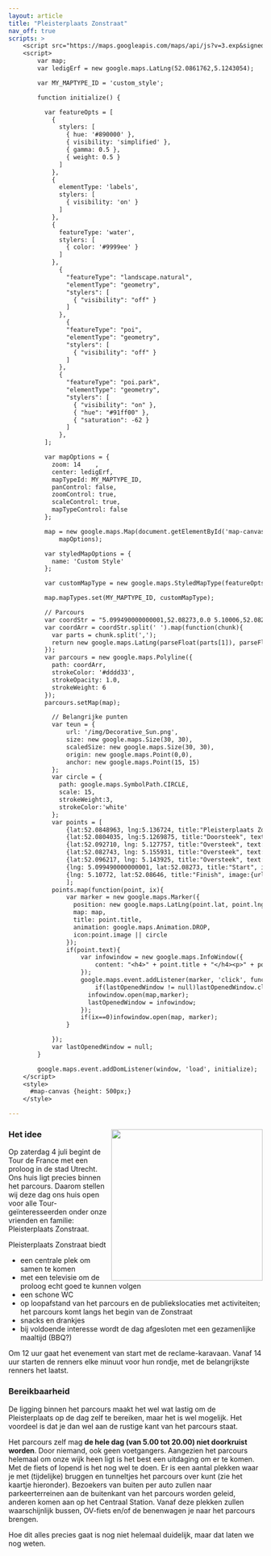 ```yaml
---
layout: article
title: "Pleisterplaats Zonstraat"
nav_off: true
scripts: >
    <script src="https://maps.googleapis.com/maps/api/js?v=3.exp&signed_in=true"></script>
    <script>
        var map;
        var ledigErf = new google.maps.LatLng(52.0861762,5.1243054);

        var MY_MAPTYPE_ID = 'custom_style';

        function initialize() {

          var featureOpts = [
            {
              stylers: [
                { hue: '#890000' },
                { visibility: 'simplified' },
                { gamma: 0.5 },
                { weight: 0.5 }
              ]
            },
            {
              elementType: 'labels',
              stylers: [
                { visibility: 'on' }
              ]
            },
            {
              featureType: 'water',
              stylers: [
                { color: '#9999ee' }
              ]
            },
              {
                "featureType": "landscape.natural",
                "elementType": "geometry",
                "stylers": [
                  { "visibility": "off" }
                ]
              },
                {
                "featureType": "poi",
                "elementType": "geometry",
                "stylers": [
                  { "visibility": "off" }
                ]
              },
              {
                "featureType": "poi.park",
                "elementType": "geometry",
                "stylers": [
                  { "visibility": "on" },
                  { "hue": "#91ff00" },
                  { "saturation": -62 }
                ]
              },
          ];

          var mapOptions = {
            zoom: 14    ,
            center: ledigErf,
            mapTypeId: MY_MAPTYPE_ID,
            panControl: false,
            zoomControl: true,
            scaleControl: true,
            mapTypeControl: false
          };

          map = new google.maps.Map(document.getElementById('map-canvas'),
              mapOptions);

          var styledMapOptions = {
            name: 'Custom Style'
          };

          var customMapType = new google.maps.StyledMapType(featureOpts, styledMapOptions);

          map.mapTypes.set(MY_MAPTYPE_ID, customMapType);

          // Parcours
          var coordStr = "5.099490000000001,52.08273,0.0 5.10006,52.08214,0.0 5.10069,52.08151,0.0 5.100730000000001,52.08141,0.0 5.10108,52.08106,0.0 5.10143,52.08068,0.0 5.101770000000001,52.08029,0.0 5.10195,52.08009,0.0 5.10214,52.07992,0.0 5.10225,52.07988,0.0 5.10234,52.07986,0.0 5.10254,52.07974,0.0 5.10259,52.07969,0.0 5.10262,52.07965,0.0 5.10264,52.07959,0.0 5.10264,52.07951,0.0 5.10267,52.07945,0.0 5.10278,52.07933,0.0 5.10299,52.07912,0.0 5.10319,52.07892,0.0 5.10326,52.07886,0.0 5.10362,52.07849,0.0 5.10369,52.0784,0.0 5.10384,52.07824000000001,0.0 5.10395,52.07809,0.0 5.10404,52.07796,0.0 5.104250000000001,52.07762,0.0 5.104310000000001,52.07763,0.0 5.10438,52.07763,0.0 5.1044,52.07764,0.0 5.10445,52.07764,0.0 5.104510000000001,52.07763,0.0 5.104570000000001,52.07761,0.0 5.1046,52.07758,0.0 5.10531,52.07687,0.0 5.10541,52.0768,0.0 5.10546,52.07677,0.0 5.10553,52.07676,0.0 5.10551,52.07654,0.0 5.105550000000001,52.07641,0.0 5.10585,52.07648,0.0 5.10664,52.07657,0.0 5.10753,52.07668,0.0 5.108350000000001,52.07679,0.0 5.10863,52.07687,0.0 5.10871,52.07688,0.0 5.10879,52.07689,0.0 5.10908,52.07693,0.0 5.10918,52.07694000000001,0.0 5.10944,52.07698,0.0 5.10974,52.07701,0.0 5.10979,52.07702,0.0 5.10984,52.07703,0.0 5.10989,52.07703,0.0 5.11019,52.077070000000006,0.0 5.11215,52.07731,0.0 5.11228,52.07732,0.0 5.112520000000001,52.07734,0.0 5.11327,52.07741,0.0 5.11388,52.07749,0.0 5.11403,52.07751,0.0 5.11407,52.07752,0.0 5.1142,52.07753,0.0 5.11435,52.07755,0.0 5.11443,52.07757,0.0 5.1145,52.07759000000001,0.0 5.11493,52.07773,0.0 5.11511,52.07782,0.0 5.11524,52.0779,0.0 5.1153200000000005,52.07799,0.0 5.11541,52.07808,0.0 5.116300000000001,52.07841,0.0 5.11719,52.07874,0.0 5.11809,52.07907,0.0 5.11851,52.07922,0.0 5.11868,52.07925,0.0 5.11883,52.07924,0.0 5.11907,52.079150000000006,0.0 5.1193,52.07906,0.0 5.11952,52.07898,0.0 5.11966,52.07892,0.0 5.11981,52.07886,0.0 5.11995,52.0788,0.0 5.12009,52.07875,0.0 5.12016,52.07882,0.0 5.12019,52.07885,0.0 5.12022,52.07888,0.0 5.12029,52.07894,0.0 5.12035,52.079,0.0 5.12047,52.07912,0.0 5.12059,52.07923,0.0 5.12082,52.07944,0.0 5.12087,52.07948,0.0 5.12091,52.07952,0.0 5.12096,52.07957,0.0 5.12101,52.07962,0.0 5.12109,52.07968,0.0 5.12116,52.07973,0.0 5.12123,52.07977,0.0 5.12126,52.07979,0.0 5.12176,52.08024,0.0 5.12183,52.0803,0.0 5.12186,52.08033,0.0 5.12195,52.08042,0.0 5.12202,52.08047,0.0 5.12214,52.08054,0.0 5.12252,52.0807,0.0 5.12308,52.08092,0.0 5.12313,52.08094,0.0 5.12318,52.08095,0.0 5.12324,52.08096,0.0 5.12329,52.08097000000001,0.0 5.12335,52.08097000000001,0.0 5.1234,52.08097000000001,0.0 5.12362,52.08095,0.0 5.12377,52.08093,0.0 5.12387,52.08092,0.0 5.12394,52.08091,0.0 5.123990000000001,52.08092,0.0 5.12406,52.08094,0.0 5.12408,52.08096,0.0 5.12431,52.08118,0.0 5.12434,52.0812,0.0 5.12435,52.08121,0.0 5.12437,52.08122,0.0 5.12441,52.08122,0.0 5.12446,52.081230000000005,0.0 5.12453,52.08122,0.0 5.12464,52.08119,0.0 5.12484,52.08114,0.0 5.12489,52.08113,0.0 5.12506,52.08108,0.0 5.12514,52.08107,0.0 5.12524,52.08107,0.0 5.12532,52.08107,0.0 5.12551,52.08111,0.0 5.12556,52.08112,0.0 5.12563,52.08112,0.0 5.12577,52.081100000000006,0.0 5.12582,52.08116,0.0 5.12593,52.08125,0.0 5.12602,52.08135,0.0 5.12611,52.08146,0.0 5.126210000000001,52.0816,0.0 5.12646,52.08206,0.0 5.12689,52.08283000000001,0.0 5.12695,52.08289,0.0 5.12756,52.08354,0.0 5.127710000000001,52.08367,0.0 5.12792,52.08387,0.0 5.12825,52.08413000000001,0.0 5.12832,52.08419,0.0 5.12848,52.08429,0.0 5.12993,52.08506,0.0 5.13,52.08511,0.0 5.13006,52.08515,0.0 5.13011,52.08521,0.0 5.13014,52.08528,0.0 5.13016,52.08535,0.0 5.13017,52.08543000000001,0.0 5.13017,52.08551,0.0 5.13004,52.08562,0.0 5.12964,52.08613,0.0 5.12951,52.08632,0.0 5.12936,52.08666,0.0 5.12925,52.08697,0.0 5.12913,52.08729,0.0 5.12903,52.08759,0.0 5.12893,52.08788,0.0 5.1289,52.08794,0.0 5.1289,52.08797,0.0 5.1289,52.08801,0.0 5.12891,52.08808,0.0 5.12896,52.08818,0.0 5.12914,52.08844,0.0 5.12917,52.08848,0.0 5.1292,52.08853,0.0 5.12929,52.08861,0.0 5.12938,52.08868,0.0 5.12948,52.088770000000004,0.0 5.12958,52.08886,0.0 5.12989,52.08915,0.0 5.1302,52.08944,0.0 5.12944,52.08976,0.0 5.12868,52.09009,0.0 5.12859,52.09016,0.0 5.128490000000001,52.09023,0.0 5.12837,52.0903,0.0 5.12824,52.09038,0.0 5.12815,52.090500000000006,0.0 5.12806,52.09062,0.0 5.12794,52.09083,0.0 5.12787,52.09098,0.0 5.12783,52.09103,0.0 5.127710000000001,52.09139,0.0 5.1276,52.09174,0.0 5.12753,52.09196,0.0 5.12743,52.09223,0.0 5.12744,52.09228,0.0 5.12743,52.09232000000001,0.0 5.12743,52.09235,0.0 5.12744,52.09239,0.0 5.12745,52.09243,0.0 5.12749,52.09247,0.0 5.12753,52.09251,0.0 5.12764,52.0926,0.0 5.12775,52.09268,0.0 5.12788,52.09276,0.0 5.12798,52.09284000000001,0.0 5.12859,52.0933,0.0 5.12869,52.09336,0.0 5.12871,52.09338,0.0 5.12872,52.09340000000001,0.0 5.12876,52.09348,0.0 5.1289,52.09351,0.0 5.12904,52.09355,0.0 5.12919,52.09364,0.0 5.12934,52.09373,0.0 5.12964,52.09393,0.0 5.12978,52.09403,0.0 5.12994,52.09414,0.0 5.13018,52.09433,0.0 5.1304,52.09452,0.0 5.13047,52.09457,0.0 5.13053,52.09462,0.0 5.13058,52.09467,0.0 5.13063,52.09472,0.0 5.13067,52.094750000000005,0.0 5.1307,52.09479,0.0 5.13073,52.09482,0.0 5.13075,52.09485,0.0 5.13079,52.09491,0.0 5.1308,52.09498,0.0 5.13081,52.09507,0.0 5.13082,52.09521,0.0 5.1308300000000004,52.09523,0.0 5.13084,52.09525,0.0 5.13085,52.09529,0.0 5.13087,52.095310000000005,0.0 5.13092,52.09533,0.0 5.13099,52.09535000000001,0.0 5.13108,52.09538,0.0 5.13114,52.09539,0.0 5.13121,52.0954,0.0 5.13145,52.09541,0.0 5.13169,52.09543,0.0 5.13227,52.09545,0.0 5.13285,52.09547,0.0 5.13334,52.09549,0.0 5.13383,52.09551,0.0 5.13421,52.095530000000004,0.0 5.1346,52.09554,0.0 5.13503,52.09557000000001,0.0 5.135460000000001,52.09559,0.0 5.13621,52.09562,0.0 5.13697,52.09566,0.0 5.13721,52.09567,0.0 5.13745,52.09569,0.0 5.138000000000001,52.09569,0.0 5.13854,52.09569,0.0 5.13895,52.09567,0.0 5.139,52.09567,0.0 5.13907,52.09567,0.0 5.13915,52.09566,0.0 5.13917,52.09566,0.0 5.13938,52.09565,0.0 5.140020000000001,52.09562,0.0 5.14073,52.0956,0.0 5.14114,52.09559,0.0 5.14133,52.09562,0.0 5.14133,52.09569,0.0 5.14133,52.09575,0.0 5.14249,52.09606,0.0 5.14301,52.09619,0.0 5.14323,52.09625,0.0 5.14338,52.09628,0.0 5.14383,52.09638,0.0 5.14386,52.0963,0.0 5.14392,52.0962,0.0 5.14401,52.0961,0.0 5.14409,52.09603,0.0 5.14425,52.0959,0.0 5.14428,52.09587,0.0 5.14443,52.09574,0.0 5.1445,52.09567,0.0 5.14455,52.09557000000001,0.0 5.1451,52.09433,0.0 5.14512,52.0943,0.0 5.14513,52.09425,0.0 5.14573,52.09282,0.0 5.1459,52.0924,0.0 5.14601,52.092150000000004,0.0 5.14609,52.09201,0.0 5.14617,52.09191,0.0 5.14633,52.09179,0.0 5.14646,52.09173,0.0 5.14664,52.09166,0.0 5.14685,52.09161,0.0 5.14705,52.09158,0.0 5.1472,52.09157,0.0 5.14735,52.09157,0.0 5.1475100000000005,52.09159,0.0 5.14766,52.09162,0.0 5.14839,52.091800000000006,0.0 5.149470000000001,52.09207,0.0 5.14978,52.092150000000004,0.0 5.1507700000000005,52.09241,0.0 5.15136,52.09254,0.0 5.15146,52.09256,0.0 5.15161,52.092580000000005,0.0 5.15173,52.092580000000005,0.0 5.15185,52.092580000000005,0.0 5.15207,52.09256,0.0 5.1523,52.09253,0.0 5.15243,52.0925,0.0 5.15269,52.09241,0.0 5.152860000000001,52.09234,0.0 5.15296,52.09227,0.0 5.15308,52.09219000000001,0.0 5.1532,52.09207,0.0 5.15332,52.09187,0.0 5.15362,52.09142,0.0 5.1538,52.09112,0.0 5.15402,52.09077,0.0 5.15412,52.09062,0.0 5.15432,52.09031,0.0 5.15461,52.08988,0.0 5.15498,52.08938,0.0 5.155140000000001,52.08922,0.0 5.1553,52.08908,0.0 5.15549,52.08895,0.0 5.1559,52.08872,0.0 5.15694,52.08819,0.0 5.1573,52.08801,0.0 5.15796,52.08765,0.0 5.15868,52.08728,0.0 5.15954,52.08683,0.0 5.15964,52.08678,0.0 5.15972,52.08674,0.0 5.15991,52.08667,0.0 5.16023,52.08655,0.0 5.16053,52.08647,0.0 5.1607,52.08643000000001,0.0 5.1608,52.08641,0.0 5.16089,52.0864,0.0 5.16111,52.0864,0.0 5.1617,52.0864,0.0 5.16203,52.0864,0.0 5.16229,52.0864,0.0 5.1623,52.0864,0.0 5.16249,52.0864,0.0 5.16282,52.0864,0.0 5.16303,52.0864,0.0 5.16319,52.08641,0.0 5.16334,52.08642,0.0 5.16351,52.08642,0.0 5.16367,52.08642,0.0 5.16367,52.08634000000001,0.0 5.16368,52.08621000000001,0.0 5.16363,52.08621000000001,0.0 5.16358,52.08621000000001,0.0 5.16358,52.08527,0.0 5.16357,52.08432,0.0 5.16357,52.08427,0.0 5.16357,52.08423,0.0 5.16352,52.08423,0.0 5.16347,52.08423,0.0 5.16338,52.08424,0.0 5.16329,52.08424,0.0 5.16297,52.08424,0.0 5.16262,52.08426000000001,0.0 5.16252,52.08425,0.0 5.16226,52.08425,0.0 5.16206,52.08425,0.0 5.16183,52.08424,0.0 5.16177,52.08424,0.0 5.16162,52.08426000000001,0.0 5.16137,52.0843,0.0 5.16131,52.08433,0.0 5.16126,52.08434,0.0 5.16113,52.08438,0.0 5.16097,52.08441,0.0 5.16085,52.08443,0.0 5.16072,52.08445,0.0 5.16059,52.08446,0.0 5.16041,52.08445,0.0 5.15973,52.08437,0.0 5.158920000000001,52.08428,0.0 5.15862,52.08421,0.0 5.15831,52.0841,0.0 5.15808,52.08399,0.0 5.15603,52.08278,0.0 5.15565,52.08255,0.0 5.155140000000001,52.08225,0.0 5.15478,52.08204,0.0 5.15325,52.08115,0.0 5.15256,52.08079,0.0 5.15169,52.08033,0.0 5.14966,52.07934,0.0 5.14957,52.07933,0.0 5.14926,52.07919,0.0 5.14916,52.07916,0.0 5.14906,52.07912,0.0 5.1490100000000005,52.07911,0.0 5.14894,52.0791,0.0 5.14886,52.07911,0.0 5.14878,52.07913,0.0 5.148750000000001,52.07914,0.0 5.14853,52.0792,0.0 5.14808,52.0793,0.0 5.14776,52.07938,0.0 5.14684,52.07963,0.0 5.14682,52.07963,0.0 5.14655,52.0797,0.0 5.14602,52.07982,0.0 5.14589,52.07985,0.0 5.14586,52.07985,0.0 5.14577,52.07987,0.0 5.14568,52.07988,0.0 5.14562,52.07988,0.0 5.14534,52.07989,0.0 5.14505,52.07989,0.0 5.1447,52.07984,0.0 5.14443,52.07978,0.0 5.14424,52.07971,0.0 5.14382,52.07959,0.0 5.143670000000001,52.07958,0.0 5.14361,52.07958,0.0 5.14353,52.07958,0.0 5.14347,52.07958,0.0 5.1433,52.07958,0.0 5.14309,52.07962,0.0 5.14297,52.07964,0.0 5.14296,52.07964,0.0 5.14269,52.07968,0.0 5.14251,52.07973,0.0 5.1424,52.07977,0.0 5.14226,52.07981,0.0 5.14217,52.07982,0.0 5.14209,52.07983,0.0 5.14198,52.07984,0.0 5.1419,52.07984,0.0 5.1418,52.07984,0.0 5.14165,52.07983,0.0 5.14151,52.07982,0.0 5.14144,52.07982,0.0 5.14137,52.07982,0.0 5.14131,52.07982,0.0 5.14125,52.07982,0.0 5.14008,52.07976,0.0 5.14001,52.07976,0.0 5.1398,52.07974,0.0 5.13969,52.07974,0.0 5.139500000000001,52.07969,0.0 5.13932,52.07968,0.0 5.13914,52.07967000000001,0.0 5.13871,52.07964,0.0 5.13829,52.07962,0.0 5.13816,52.07965,0.0 5.13772,52.07962,0.0 5.13753,52.07961,0.0 5.13734,52.0796,0.0 5.13713,52.07958,0.0 5.13692,52.07957,0.0 5.13673,52.07955,0.0 5.13653,52.07952,0.0 5.136240000000001,52.0795,0.0 5.13545,52.07943,0.0 5.13528,52.07941,0.0 5.13438,52.07934,0.0 5.13434,52.07933,0.0 5.1343,52.07933,0.0 5.13407,52.0793,0.0 5.13384,52.079280000000004,0.0 5.1326,52.07914,0.0 5.13228,52.07912,0.0 5.13189,52.07912,0.0 5.1317,52.079150000000006,0.0 5.13155,52.07916,0.0 5.13131,52.07921,0.0 5.13081,52.07935,0.0 5.13048,52.07945,0.0 5.12985,52.07966,0.0 5.128490000000001,52.08013,0.0 5.12837,52.08018,0.0 5.12826,52.08024,0.0 5.12806,52.0804,0.0 5.12795,52.08051,0.0 5.12787,52.080580000000005,0.0 5.12779,52.08064,0.0 5.12755,52.08076,0.0 5.127510000000001,52.08078,0.0 5.12746,52.08073,0.0 5.1272,52.08053,0.0 5.12717,52.08051,0.0 5.12716,52.0805,0.0 5.12714,52.08049,0.0 5.12712,52.08048,0.0 5.12707,52.080450000000006,0.0 5.12702,52.08042,0.0 5.12693,52.08038,0.0 5.12691,52.08037,0.0 5.1268,52.08032000000001,0.0 5.12668,52.08026,0.0 5.12665,52.08023,0.0 5.12652,52.08008,0.0 5.12644,52.08,0.0 5.12636,52.07992,0.0 5.12629,52.0799,0.0 5.12623,52.07988,0.0 5.1256,52.07944,0.0 5.12538,52.07929,0.0 5.125230000000001,52.07919,0.0 5.12511,52.0791,0.0 5.12476,52.07873,0.0 5.12474,52.07868,0.0 5.12473,52.07863,0.0 5.12452,52.07841,0.0 5.12439,52.07827,0.0 5.1242,52.078070000000004,0.0 5.12406,52.07792,0.0 5.12391,52.07775,0.0 5.12376,52.07757,0.0 5.12372,52.07753,0.0 5.12369,52.07748,0.0 5.12359,52.07752,0.0 5.12331,52.07761,0.0 5.12309,52.07769,0.0 5.12287,52.07777,0.0 5.12266,52.07783,0.0 5.12244,52.07789,0.0 5.12189,52.078070000000004,0.0 5.12161,52.07817,0.0 5.12101,52.07839,0.0 5.12041,52.07862,0.0 5.12025,52.07868,0.0 5.12009,52.07875,0.0 5.11995,52.0788,0.0 5.11981,52.07886,0.0 5.11966,52.07892,0.0 5.11952,52.07898,0.0 5.1193,52.07906,0.0 5.11907,52.079150000000006,0.0 5.11883,52.07924,0.0 5.11868,52.07925,0.0 5.11851,52.07922,0.0 5.11809,52.07907,0.0 5.11719,52.07874,0.0 5.116300000000001,52.07841,0.0 5.11541,52.07808,0.0 5.1153200000000005,52.07799,0.0 5.11524,52.0779,0.0 5.11511,52.07782,0.0 5.11493,52.07773,0.0 5.1145,52.07759000000001,0.0 5.11443,52.07757,0.0 5.11435,52.07755,0.0 5.1142,52.07753,0.0 5.11407,52.07752,0.0 5.11403,52.07751,0.0 5.11388,52.07749,0.0 5.11327,52.07741,0.0 5.112520000000001,52.07734,0.0 5.11228,52.07732,0.0 5.11215,52.07731,0.0 5.11019,52.077070000000006,0.0 5.10989,52.07703,0.0 5.10984,52.07703,0.0 5.10979,52.07702,0.0 5.10974,52.07701,0.0 5.10944,52.07698,0.0 5.10918,52.07694000000001,0.0 5.10908,52.07693,0.0 5.10879,52.07689,0.0 5.10871,52.07688,0.0 5.10863,52.07687,0.0 5.108350000000001,52.07687,0.0 5.10662,52.07666,0.0 5.10621,52.07661,0.0 5.105810000000001,52.07656,0.0 5.10566,52.07655,0.0 5.10551,52.07654,0.0 5.10553,52.07676,0.0 5.10546,52.07677,0.0 5.10541,52.0768,0.0 5.10531,52.07687,0.0 5.1046,52.07758,0.0 5.104570000000001,52.07761,0.0 5.104510000000001,52.07763,0.0 5.10445,52.07764,0.0 5.1044,52.07764,0.0 5.10438,52.07763,0.0 5.104310000000001,52.07763,0.0 5.104250000000001,52.07762,0.0 5.10404,52.07796,0.0 5.10395,52.07809,0.0 5.10384,52.07824000000001,0.0 5.10369,52.0784,0.0 5.10362,52.07849,0.0 5.10326,52.07886,0.0 5.10319,52.07892,0.0 5.10299,52.07912,0.0 5.10278,52.07933,0.0 5.10267,52.07945,0.0 5.10264,52.07951,0.0 5.10264,52.07959,0.0 5.10267,52.07964,0.0 5.10274,52.07972,0.0 5.102810000000001,52.07977,0.0 5.103070000000001,52.07997000000001,0.0 5.10324,52.08012,0.0 5.10366,52.08052,0.0 5.10408,52.08092,0.0 5.10418,52.08102,0.0 5.1046,52.08144,0.0 5.10481,52.08167,0.0 5.10506,52.08185,0.0 5.10531,52.08203,0.0 5.10541,52.0821,0.0 5.10549,52.08216,0.0 5.10585,52.08242,0.0 5.1063,52.08279,0.0 5.10649,52.08297,0.0 5.10679,52.08325,0.0 5.10682,52.08328,0.0 5.10755,52.08397,0.0 5.10798,52.08435000000001,0.0 5.10806,52.08442,0.0 5.10814,52.0845,0.0 5.1086,52.08488,0.0 5.10868,52.08491000000001,0.0 5.10876,52.08494,0.0 5.1088,52.08495,0.0 5.10883,52.08497,0.0 5.10894,52.08501,0.0 5.10881,52.08518,0.0 5.10867,52.08535,0.0 5.10845,52.0856,0.0 5.10821,52.08584,0.0 5.10817,52.08589,0.0 5.10813,52.08594,0.0 5.108090000000001,52.086,0.0 5.10794,52.08621000000001,0.0 5.1078,52.08638,0.0 5.10772,52.08646,0.0";
          var coordArr = coordStr.split(' ').map(function(chunk){
            var parts = chunk.split(',');
            return new google.maps.LatLng(parseFloat(parts[1]), parseFloat(parts[0]));
          });
          var parcours = new google.maps.Polyline({
            path: coordArr,
            strokeColor: '#dddd33',
            strokeOpacity: 1.0,
            strokeWeight: 6
          });
          parcours.setMap(map);

            // Belangrijke punten
            var teun = {
                url: '/img/Decorative_Sun.png',
                size: new google.maps.Size(30, 30),
                scaledSize: new google.maps.Size(30, 30),
                origin: new google.maps.Point(0,0),
                anchor: new google.maps.Point(15, 15)
            };
            var circle = {
              path: google.maps.SymbolPath.CIRCLE,
              scale: 15,
              strokeWeight:3,
              strokeColor:'white'
            };
            var points = [
                {lat:52.0848963, lng:5.136724, title:"Pleisterplaats Zonstraat", text:"  ", image:teun},
                {lat:52.0804035, lng:5.1269875, title:"Doorsteek", text:"Op deze plek kunnen voetgangers en fietsers het parcours doorkruisen via de fietserstunneltjes die hier aan beide zijden van het water zijn."},
                {lat:52.092710, lng: 5.127757, title:"Oversteek", text:"Er komt een loopbrug vanaf de Lucasbrug naar de Nachtegaalstraat. Daarmee kan je het parcours oversteken."},
                {lat:52.082743, lng: 5.155931, title:"Oversteek", text:"Hier komt een loopbrug waarmee je het parcours kan oversteken."},
                {lat:52.096217, lng: 5.143925, title:"Oversteek", text:"Met de auto kan je alleen hier het parcours doorkruisen. Met de fiets kan je hier nog wel onderdoor, maar NIET het parcours kruisen."},
                {lng: 5.099490000000001, lat:52.08273, title:"Start", image:{url:"https://cdn3.iconfinder.com/data/icons/transfers/100/239324-finish_flag_goal-128.png", scaledSize:new google.maps.Size(30,30)} },
                {lng: 5.10772, lat:52.08646, title:"Finish", image:{url:"https://cdn3.iconfinder.com/data/icons/transfers/100/239324-finish_flag_goal-128.png", scaledSize:new google.maps.Size(30,30)} }
                ];
            points.map(function(point, ix){
                var marker = new google.maps.Marker({
                  position: new google.maps.LatLng(point.lat, point.lng),
                  map: map,
                  title: point.title,
                  animation: google.maps.Animation.DROP,
                  icon:point.image || circle
                });
                if(point.text){
                    var infowindow = new google.maps.InfoWindow({
                        content: "<h4>" + point.title + "</h4><p>" + point.text + "</p>"
                    });
                    google.maps.event.addListener(marker, 'click', function() {
                        if(lastOpenedWindow != null)lastOpenedWindow.close();
                      infowindow.open(map,marker);
                      lastOpenedWindow = infowindow;
                    });
                    if(ix==0)infowindow.open(map, marker);
                }

            });
            var lastOpenedWindow = null;
        }

        google.maps.event.addDomListener(window, 'load', initialize);
    </script>
    <style>
      #map-canvas {height: 500px;}
    </style>

---
```

### Het idee <img src="http://www.dub.uu.nl/sites/default/files/users/4527/images/tour-de-france-2015-utrecht.jpg" width="300px" align="right">
Op zaterdag 4 juli begint de Tour de France met een proloog in de stad Utrecht. Ons huis ligt precies binnen het parcours. Daarom stellen wij deze dag ons huis open voor alle Tour-geïnteresseerden onder onze vrienden en familie: Pleisterplaats Zonstraat.

Pleisterplaats Zonstraat biedt

- een centrale plek om samen te komen
- met een televisie om de proloog echt goed te kunnen volgen
- een schone WC
- op loopafstand van het parcours en de publiekslocaties met activiteiten; het parcours komt langs het begin van de Zonstraat
- snacks en drankjes
- bij voldoende interesse wordt de dag afgesloten met een gezamenlijke maaltijd (BBQ?)

Om 12 uur gaat het evenement van start met de reclame-karavaan. Vanaf 14 uur starten de renners elke minuut voor hun rondje, met de belangrijkste renners het laatst.

### Bereikbaarheid
De ligging binnen het parcours maakt het wel wat lastig om de Pleisterplaats op de dag zelf te bereiken, maar het is wel mogelijk. Het voordeel is dat je dan wel aan de rustige kant van het parcours staat. 

Het parcours zelf mag **de hele dag (van 5.00 tot 20.00) niet doorkruist worden**. Door niemand, ook geen voetgangers. Aangezien het parcours helemaal om onze wijk heen ligt is het best een uitdaging om er te komen. Met de fiets of lopend is het nog wel te doen. Er is een aantal plekken waar je met (tijdelijke) bruggen en tunneltjes het parcours over kunt (zie het kaartje hieronder). Bezoekers van buiten per auto zullen naar parkeerterreinen aan de buitenkant van het parcours worden geleid, anderen komen aan op het Centraal Station. Vanaf deze plekken zullen waarschijnlijk bussen, OV-fiets en/of de benenwagen je naar het parcours brengen. 

Hoe dit alles precies gaat is nog niet helemaal duidelijk, maar dat laten we nog weten. 



<div id="map-canvas"></div>